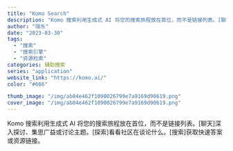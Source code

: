 ```yaml
---
title: "Komo Search"
description: "Komo 搜索利用生成式 AI 将您的搜索旅程放在首位，而不是链接列表。[聊天]深入探讨、集思广益或讨论主题。[探索]看"
author: "瑞东"
date: "2023-03-30"
tags:
  - "搜索"
  - "搜索引擎"
  - "资源检索"
categories: 辅助搜索
series: "application"
website_link: "https://komo.ai/"
color: "#666"

thumb_image: "/img/ab04e462f1090026799e7a9169d90619.png"
cover_image: "/img/ab04e462f1090026799e7a9169d90619.png"
---
```


Komo 搜索利用生成式 AI 将您的搜索旅程放在首位，而不是链接列表。[聊天]深入探讨、集思广益或讨论主题。[探索]看看社区在谈论什么。[搜索]获取快速答案或资源链接。